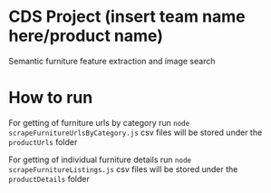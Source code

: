 # CDS Project (insert team name here/product name)
Semantic furniture feature extraction and image search

# How to run
For getting of furniture urls by category run
```node scrapeFurnitureUrlsByCategory.js```
csv files will be stored under the `productUrls` folder

For getting of individual furniture details run
```node scrapeFurnitureListings.js```
csv files will be stored under the `productDetails` folder

